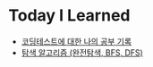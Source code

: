 # Today I Learned

* [코딩테스트에 대한 나의 공부 기록](https://github.com/syr9707/Code_TIL)
* [탐색 알고리즘 (완전탐색, BFS, DFS)](https://github.com/syr9707/Search_TIL)